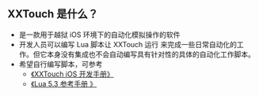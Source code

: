 ## XXTouch 是什么？
- 是一款用于越狱 iOS 环境下的自动化模拟操作的软件
- 开发人员可以编写 Lua 脚本让 XXTouch 运行 来完成一些日常自动化的工作。但它本身没有集成也不会自动编写具有针对性的具体的自动化工作脚本。
- 希望自行编写脚本，可参考
    - [《XXTouch iOS 开发手册》](https://kb.xxtouch.com/Handbook/index.html)
    - [《Lua 5.3 参考手册 》](https://cloudwu.github.io/lua53doc/manual.html)
